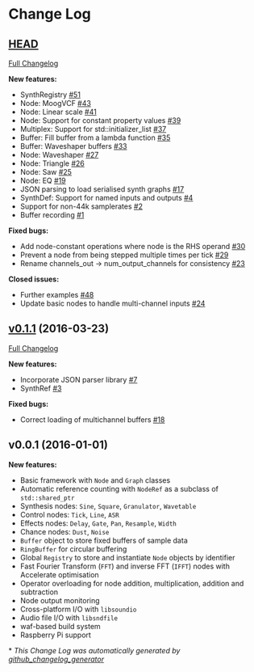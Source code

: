 # Change Log

## [HEAD](https://github.com/ideoforms/signal/tree/HEAD)

[Full Changelog](https://github.com/ideoforms/signal/compare/v0.1.1...HEAD)

**New features:**

- SynthRegistry [\#51](https://github.com/ideoforms/signal/issues/51)
- Node: MoogVCF [\#43](https://github.com/ideoforms/signal/issues/43)
- Node: Linear scale [\#41](https://github.com/ideoforms/signal/issues/41)
- Node: Support for constant property values [\#39](https://github.com/ideoforms/signal/issues/39)
- Multiplex: Support for std::initializer\_list  [\#37](https://github.com/ideoforms/signal/issues/37)
- Buffer: Fill buffer from a lambda function [\#35](https://github.com/ideoforms/signal/issues/35)
- Buffer: Waveshaper buffers [\#33](https://github.com/ideoforms/signal/issues/33)
- Node: Waveshaper [\#27](https://github.com/ideoforms/signal/issues/27)
- Node: Triangle [\#26](https://github.com/ideoforms/signal/issues/26)
- Node: Saw [\#25](https://github.com/ideoforms/signal/issues/25)
- Node: EQ [\#19](https://github.com/ideoforms/signal/issues/19)
- JSON parsing to load serialised synth graphs [\#17](https://github.com/ideoforms/signal/issues/17)
- SynthDef: Support for named inputs and outputs [\#4](https://github.com/ideoforms/signal/issues/4)
- Support for non-44k samplerates [\#2](https://github.com/ideoforms/signal/issues/2)
- Buffer recording [\#1](https://github.com/ideoforms/signal/issues/1)

**Fixed bugs:**

- Add node-constant operations where node is the RHS operand [\#30](https://github.com/ideoforms/signal/issues/30)
- Prevent a node from being stepped multiple times per tick [\#29](https://github.com/ideoforms/signal/issues/29)
- Rename channels\_out → num\_output\_channels for consistency [\#23](https://github.com/ideoforms/signal/issues/23)

**Closed issues:**

- Further examples [\#48](https://github.com/ideoforms/signal/issues/48)
- Update basic nodes to handle multi-channel inputs [\#24](https://github.com/ideoforms/signal/issues/24)

## [v0.1.1](https://github.com/ideoforms/signal/tree/v0.1.1) (2016-03-23)
[Full Changelog](https://github.com/ideoforms/signal/compare/v0.1.0...v0.1.1)

**New features:**

- Incorporate JSON parser library [\#7](https://github.com/ideoforms/signal/issues/7)
- SynthRef [\#3](https://github.com/ideoforms/signal/issues/3)

**Fixed bugs:**

- Correct loading of multichannel buffers [\#18](https://github.com/ideoforms/signal/issues/18)

## v0.0.1 (2016-01-01)

**New features:**

- Basic framework with `Node` and `Graph` classes
- Automatic reference counting with `NodeRef` as a subclass of `std::shared_ptr`
- Synthesis nodes: `Sine`, `Square`, `Granulator`, `Wavetable`
- Control nodes: `Tick`, `Line`, `ASR`
- Effects nodes: `Delay`, `Gate`, `Pan`, `Resample`, `Width`
- Chance nodes: `Dust`, `Noise`
- `Buffer` object to store fixed buffers of sample data
- `RingBuffer` for circular buffering
- Global `Registry` to store and instantiate `Node` objects by identifier
- Fast Fourier Transform (`FFT`) and inverse FFT (`IFFT`) nodes with Accelerate optimisation
- Operator overloading for node addition, multiplication, addition and subtraction
- Node output monitoring
- Cross-platform I/O with `libsoundio` 
- Audio file I/O with `libsndfile`
- waf-based build system
- Raspberry Pi support


\* *This Change Log was automatically generated by [github_changelog_generator](https://github.com/skywinder/Github-Changelog-Generator)*